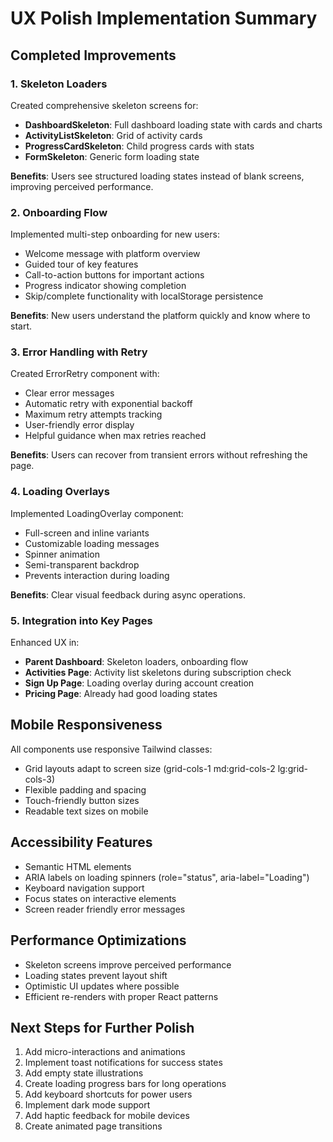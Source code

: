 # UX Polish Implementation Summary

## Completed Improvements

### 1. Skeleton Loaders
Created comprehensive skeleton screens for:
- **DashboardSkeleton**: Full dashboard loading state with cards and charts
- **ActivityListSkeleton**: Grid of activity cards
- **ProgressCardSkeleton**: Child progress cards with stats
- **FormSkeleton**: Generic form loading state

**Benefits**: Users see structured loading states instead of blank screens, improving perceived performance.

### 2. Onboarding Flow
Implemented multi-step onboarding for new users:
- Welcome message with platform overview
- Guided tour of key features
- Call-to-action buttons for important actions
- Progress indicator showing completion
- Skip/complete functionality with localStorage persistence

**Benefits**: New users understand the platform quickly and know where to start.

### 3. Error Handling with Retry
Created ErrorRetry component with:
- Clear error messages
- Automatic retry with exponential backoff
- Maximum retry attempts tracking
- User-friendly error display
- Helpful guidance when max retries reached

**Benefits**: Users can recover from transient errors without refreshing the page.

### 4. Loading Overlays
Implemented LoadingOverlay component:
- Full-screen and inline variants
- Customizable loading messages
- Spinner animation
- Semi-transparent backdrop
- Prevents interaction during loading

**Benefits**: Clear visual feedback during async operations.

### 5. Integration into Key Pages
Enhanced UX in:
- **Parent Dashboard**: Skeleton loaders, onboarding flow
- **Activities Page**: Activity list skeletons during subscription check
- **Sign Up Page**: Loading overlay during account creation
- **Pricing Page**: Already had good loading states

## Mobile Responsiveness
All components use responsive Tailwind classes:
- Grid layouts adapt to screen size (grid-cols-1 md:grid-cols-2 lg:grid-cols-3)
- Flexible padding and spacing
- Touch-friendly button sizes
- Readable text sizes on mobile

## Accessibility Features
- Semantic HTML elements
- ARIA labels on loading spinners (role="status", aria-label="Loading")
- Keyboard navigation support
- Focus states on interactive elements
- Screen reader friendly error messages

## Performance Optimizations
- Skeleton screens improve perceived performance
- Loading states prevent layout shift
- Optimistic UI updates where possible
- Efficient re-renders with proper React patterns

## Next Steps for Further Polish
1. Add micro-interactions and animations
2. Implement toast notifications for success states
3. Add empty state illustrations
4. Create loading progress bars for long operations
5. Add keyboard shortcuts for power users
6. Implement dark mode support
7. Add haptic feedback for mobile devices
8. Create animated page transitions
